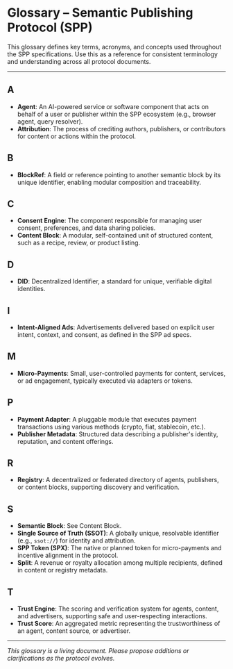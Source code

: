 # Glossary – Semantic Publishing Protocol (SPP)

This glossary defines key terms, acronyms, and concepts used throughout the SPP specifications. Use this as a reference for consistent terminology and understanding across all protocol documents.

---

## A

- **Agent**: An AI-powered service or software component that acts on behalf of a user or publisher within the SPP ecosystem (e.g., browser agent, query resolver).
- **Attribution**: The process of crediting authors, publishers, or contributors for content or actions within the protocol.

## B

- **BlockRef**: A field or reference pointing to another semantic block by its unique identifier, enabling modular composition and traceability.

## C

- **Consent Engine**: The component responsible for managing user consent, preferences, and data sharing policies.
- **Content Block**: A modular, self-contained unit of structured content, such as a recipe, review, or product listing.

## D

- **DID**: Decentralized Identifier, a standard for unique, verifiable digital identities.

## I

- **Intent-Aligned Ads**: Advertisements delivered based on explicit user intent, context, and consent, as defined in the SPP ad specs.

## M

- **Micro-Payments**: Small, user-controlled payments for content, services, or ad engagement, typically executed via adapters or tokens.

## P

- **Payment Adapter**: A pluggable module that executes payment transactions using various methods (crypto, fiat, stablecoin, etc.).
- **Publisher Metadata**: Structured data describing a publisher's identity, reputation, and content offerings.

## R

- **Registry**: A decentralized or federated directory of agents, publishers, or content blocks, supporting discovery and verification.

## S

- **Semantic Block**: See Content Block.
- **Single Source of Truth (SSOT)**: A globally unique, resolvable identifier (e.g., `ssot://`) for identity and attribution.
- **SPP Token (SPX)**: The native or planned token for micro-payments and incentive alignment in the protocol.
- **Split**: A revenue or royalty allocation among multiple recipients, defined in content or registry metadata.

## T

- **Trust Engine**: The scoring and verification system for agents, content, and advertisers, supporting safe and user-respecting interactions.
- **Trust Score**: An aggregated metric representing the trustworthiness of an agent, content source, or advertiser.

---

_This glossary is a living document. Please propose additions or clarifications as the protocol evolves._
